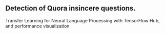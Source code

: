 ## Detection of Quora insincere questions.   
Transfer Learning for Neural Language Processing with TensorFlow Hub, and performance visualization 








